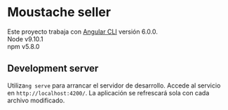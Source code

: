 # Moustache seller
Este proyecto trabaja con [Angular CLI](https://github.com/angular/angular-cli) versión 6.0.0.  
Node v9.10.1  
npm v5.8.0  

## Development server

 Utiliza`ng serve` para arrancar el servidor de desarrollo. Accede al servicio en `http://localhost:4200/`. La aplicación se refrescará sola con cada archivo modificado.
<!---
## Code scaffolding

Run `ng generate component component-name` to generate a new component. You can also use `ng generate directive|pipe|service|class|guard|interface|enum|module`.

## Build

Run `ng build` to build the project. The build artifacts will be stored in the `dist/` directory. Use the `--prod` flag for a production build.

## Running unit tests

Run `ng test` to execute the unit tests via [Karma](https://karma-runner.github.io).

## Running end-to-end tests

Run `ng e2e` to execute the end-to-end tests via [Protractor](http://www.protractortest.org/).

## Further help

To get more help on the Angular CLI use `ng help` or go check out the [Angular CLI README](https://github.com/angular/angular-cli/blob/master/README.md).

--->
